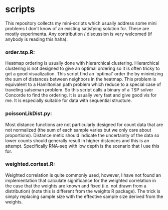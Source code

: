 # scripts
This repository collects my mini-scripts which usually address some mini problems I don't know of an existing satisfying solution for. These are mostly experimenta. Any contribution / discussion is very welcomed (if anybody is reading this haha).


### order.tsp.R: 
Heatmap ordering is usually done with hierarchical clustering. Hierarchical clustering is not designed to give an optimal ordering so it is often tricky to get a good visualization. This script find an 'optimal' order the by minimizing the sum of distances between neighbors in the heatmap. This problem is equivalent to a Hamiltonian path problem which reduce to a special case of traveling salseman problem. So this script calls a binary of a TSP solver Concorde to find the ordering. It is usually very fast and give good vis for me. It is especially suitable for data with sequential structure. 


### poissonLikDist.py: 
Most distance functions are not particularly designed for count data that are not normalized (the sum of each sample varies but we only care about proportions). Distance metic should indicate the uncertainty of the data so lower counts should generally result in higher distances and this is an attempt. Specifically RNA-seq with low depth is the scenario that I use this for.


### weighted.cortest.R:

Weighted correlation is quite commonly used, however, I have not found an implementation that calculate significance for the weighted correlation in the case that the weights are known and fixed (i.e. not drawn from a distribution) (note this is different from the weights R package). The trick is simply replacing sample size with the effective sample size derived from the weights.
